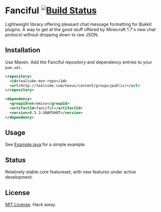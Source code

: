 Fanciful [![Build Status](http://tealcube.com/jenkins/buildStatus/icon?job=fanciful)](http://tealcube.com/jenkins/job/fanciful/)
========
Lightweight library offering pleasant chat message formatting for Bukkit plugins. A way to get at the good stuff offered by Minecraft 1.7's new chat protocol without dropping down to raw JSON.

Installation
--------
Use Maven. Add the Fanciful repository and dependency entries to your `pom.xml`.

```xml
<repository>
  <id>tealcube-mvn-repo</id>
  <url>http://tealcube.com/nexus/content/groups/public/</url>
</repository>

<dependency>
  <groupId>mkremins</groupId>
  <artifactId>fanciful</artifactId>
  <version>0.3.3-SNAPSHOT</version>
</dependency>
```

Usage
--------
See [Example.java](https://github.com/TealCube/fanciful/blob/master/src/example/java/mkremins/fanciful/Example.java) for a simple example.

Status
--------
Relatively stable core featureset, with new features under active development.

License
--------
[MIT License](http://opensource.org/licenses/MIT). Hack away.

